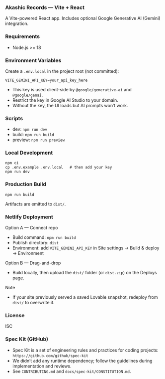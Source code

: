 ### Akashic Records — Vite + React

A Vite-powered React app. Includes optional Google Generative AI (Gemini) integration.

### Requirements
- Node.js >= 18

### Environment Variables
Create a `.env.local` in the project root (not committed):

```
VITE_GEMINI_API_KEY=your_api_key_here
```

- This key is used client-side by `@google/generative-ai` and `@google/genai`.
- Restrict the key in Google AI Studio to your domain.
- Without the key, the UI loads but AI prompts won’t work.

 

### Scripts
- dev: `npm run dev`
- build: `npm run build`
- preview: `npm run preview`

### Local Development
```
npm ci
cp .env.example .env.local   # then add your key
npm run dev
```

### Production Build
```
npm run build
```
Artifacts are emitted to `dist/`.

### Netlify Deployment
Option A — Connect repo
- Build command: `npm run build`
- Publish directory: `dist`
- Environment: add `VITE_GEMINI_API_KEY` in Site settings → Build & deploy → Environment

Option B — Drag-and-drop
- Build locally, then upload the `dist/` folder (or `dist.zip`) on the Deploys page.

Note
- If your site previously served a saved Lovable snapshot, redeploy from `dist/` to overwrite it.

### License
ISC

### Spec Kit (GitHub)
- Spec Kit is a set of engineering rules and practices for coding projects: `https://github.com/github/spec-kit`
- We didn’t add any runtime dependency; follow the guidelines during implementation and reviews.
- See `CONTRIBUTING.md` and `docs/spec-kit/CONSTITUTION.md`.
